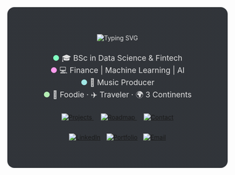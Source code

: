 <!-- ==================== Hero & Quick Nav ==================== -->
<div align="center"
     style="
       position: relative;
       margin-top: 2.5rem;
       padding: 3rem 1rem;
       border-radius: 1rem;
       color: #E0E0E0;
       background:
         /* dark overlay */
         linear-gradient(rgba(13,17,23,0.85), rgba(13,17,23,0.85)),
         /* forest + waterfall image */
         url('https://images.unsplash.com/photo-1506744038136-46273834b3fb?auto=format&fit=crop&w=1800&q=80](https://unsplash.com/photos/long-exposure-photo-of-lake-with-waterfall-at-daytime-YvkH8R1zoQM')
           center/cover no-repeat;
     ">


  <!-- Animated Intro -->
  <img
    src="https://readme-typing-svg.demolab.com?font=Inconsolata&size=48&pause=300&color=82FFC1&center=true&width=1200&lines=%E2%9C%A9+Hi,+I'm+Shourya+%E2%9C%A9"
    alt="Typing SVG"
    style="max-width: 100%;"
  />

  <!-- Fun Facts with Colored Bullets -->
  <p style="font-size: 1.1rem; margin-top: 1.5rem; line-height:1.6;">
    <span style="color:#82FFC1;">●</span> 🎓 BSc in Data Science & Fintech<br/>
    <span style="color:#FF9CEE;">●</span> 💻 Finance | Machine Learning | AI<br/>
    <span style="color:#A0E7E5;">●</span> 🎵 Music Producer<br/>
    <span style="color:#B4EEB4;">●</span> 🍣 Foodie · ✈️ Traveler · 🌍 3 Continents
  </p>

  <!-- Quick-Nav Tiles -->
  <p style="margin: 1.8rem 0;">
    <a href="#featured-projects" style="margin: 0 .5rem;">
      <img src="https://img.shields.io/badge/-Projects-1F2937?style=for-the-badge&logo=github&logoColor=82FFC1" alt="Projects"/>
    </a>
    <a href="#roadmap-progress" style="margin: 0 .5rem;">
      <img src="https://img.shields.io/badge/-Roadmap-1F2937?style=for-the-badge&logo=roadmap&logoColor=FF9CEE" alt="Roadmap"/>
    </a>
    <a href="#contact" style="margin: 0 .5rem;">
      <img src="https://img.shields.io/badge/-Contact-1F2937?style=for-the-badge&logo=mail&logoColor=A0E7E5" alt="Contact"/>
    </a>
  </p>

  <!-- Social Links with Gradient Hover -->
  <p>
    <a href="https://linkedin.com/in/shouryadav" style="margin: 0 .3rem; display: inline-block; transition: transform 0.2s, filter 0.2s;"
       onmouseover="this.style.transform='scale(1.1)'; this.style.filter='brightness(1.2)';"
       onmouseout="this.style.transform='scale(1)'; this.style.filter='brightness(1)';">
      <img src="https://img.shields.io/badge/LinkedIn-Connect-1F2937?style=for-the-badge&logo=linkedin&logoColor=82FFC1" alt="LinkedIn"/>
    </a>
    <a href="https://shourya0523.github.io/portfolio_site/" style="margin: 0 .3rem; display: inline-block; transition: transform 0.2s, filter 0.2s;"
       onmouseover="this.style.transform='scale(1.1)'; this.style.filter='brightness(1.2)';"
       onmouseout="this.style.transform='scale(1)'; this.style.filter='brightness(1)';">
      <img src="https://img.shields.io/badge/Portfolio-View%20Work-1F2937?style=for-the-badge&logo=github&logoColor=FF9CEE" alt="Portfolio"/>
    </a>
    <a href="mailto:yadav.sho@northeastern.edu" style="margin: 0 .3rem; display: inline-block; transition: transform 0.2s, filter 0.2s;"
       onmouseover="this.style.transform='scale(1.1)'; this.style.filter='brightness(1.2)';"
       onmouseout="this.style.transform='scale(1)'; this.style.filter='brightness(1)';">
      <img src="https://img.shields.io/badge/Email-Say%20Hi-1F2937?style=for-the-badge&logo=gmail&logoColor=A0E7E5" alt="Email"/>
    </a>
  </p>

</div>
